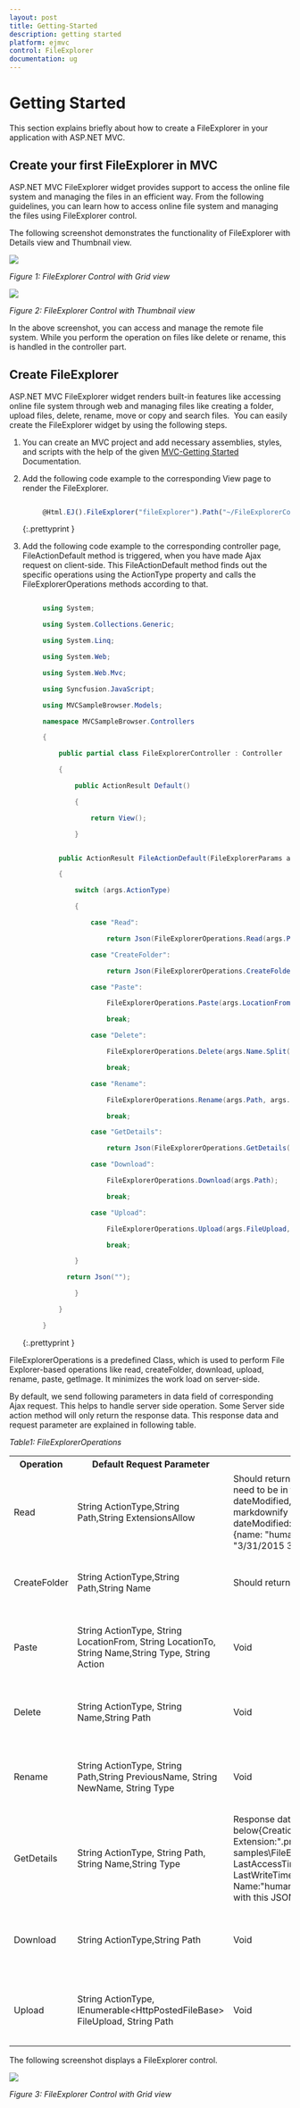 ```yaml
---
layout: post
title: Getting-Started
description: getting started
platform: ejmvc
control: FileExplorer
documentation: ug
---
```


# Getting Started

This section explains briefly about how to create a FileExplorer in your application with ASP.NET MVC.

## Create your first FileExplorer in MVC

ASP.NET MVC FileExplorer widget provides support to access the online file system and managing the files in an efficient way. From the following guidelines, you can learn how to access online file system and managing the files using FileExplorer control.

The following screenshot demonstrates the functionality of FileExplorer with Details view and Thumbnail view.

![](Getting-Started_images/Getting-Started_img1.png)

_Figure 1: FileExplorer Control with Grid view_


![](Getting-Started_images/Getting-Started_img2.png)

_Figure 2: FileExplorer Control with Thumbnail view_

In the above screenshot, you can access and manage the remote file system. While you perform the operation on files like delete or rename, this is handled in the controller part.

## Create FileExplorer

ASP.NET MVC FileExplorer widget renders built-in features like accessing online file system through web and managing files like creating a folder, upload files, delete, rename, move or copy and search files.  You can easily create the FileExplorer widget by using the following steps.

1. You can create an MVC project and add necessary assemblies, styles, and scripts with the help of the given [MVC-Getting Started](http://docs.syncfusion.com/aspnetmvc/fileexplorer/getting-started) Documentation.
2. Add the following code example to the corresponding View page to render the FileExplorer.

   ~~~ js

		@Html.EJ().FileExplorer("fileExplorer").Path("~/FileExplorerContent/").AjaxAction(@Url.Content("FileActionDefault"))

   ~~~
   {:.prettyprint }

3. Add the following code example to the corresponding controller page, FileActionDefault method is triggered, when you have made Ajax request on client-side. This FileActionDefault method finds out the specific operations using the ActionType property and calls the FileExplorerOperations methods according to that.

   ~~~ cs

		using System;

		using System.Collections.Generic;

		using System.Linq;

		using System.Web;

		using System.Web.Mvc;

		using Syncfusion.JavaScript;

		using MVCSampleBrowser.Models;

		namespace MVCSampleBrowser.Controllers

		{

			public partial class FileExplorerController : Controller

			{                

				public ActionResult Default()

				{

					return View();

				}


			public ActionResult FileActionDefault(FileExplorerParams args)

			{

				switch (args.ActionType)

				{	

					case "Read":

						return Json(FileExplorerOperations.Read(args.Path,args.ExtensionsAllow));

					case "CreateFolder":

						return Json(FileExplorerOperations.CreateFolder(args.Path, args.Name));

					case "Paste":

						FileExplorerOperations.Paste(args.LocationFrom, args.LocationTo, args.Name, args.Type, args.Action);

						break;

					case "Delete":

						FileExplorerOperations.Delete(args.Name.Split(','), args.Path);

                        break;

					case "Rename":

						FileExplorerOperations.Rename(args.Path, args.PreviousName, args.NewName, args.Type);

						break;

					case "GetDetails":

						return Json(FileExplorerOperations.GetDetails(args.Path, args.Name, args.Type));

					case "Download":

						FileExplorerOperations.Download(args.Path);

						break;

					case "Upload":

						FileExplorerOperations.Upload(args.FileUpload, args.Path);

						break;

				}

              return Json("");

				}

			}

		}
   
   ~~~
   {:.prettyprint }


FileExplorerOperations is a predefined Class, which is used to perform File Explorer-based operations like read, createFolder, download, upload, rename, paste, getImage. It minimizes the work load on server-side. 

By default, we send following parameters in data field of corresponding Ajax request. This helps to handle server side operation. Some Server side action method will only return the response data. This response data and request parameter are explained in following table. 

_Table1: FileExplorerOperations_

<table>
<tr>
<th>
Operation</th><th>
Default Request Parameter</th><th>
Response data</th><th>
Details</th></tr>
<tr>
<td>
Read</td><td>
String ActionType,String Path,String ExtensionsAllow</td><td>
Should return data in array of JSON format and JSON fields need to be in following field names{{ '_“name, size, type, dateModified, hasChild”_' | markdownify }}{{ '_For example:_' | markdownify }}[{name: "7.png", type: "File", size: 11439, dateModified: "3/31/2015 3:16:38 PM", hasChild: false},{name: "human.png", type: "File", size: 11059, dateModified: "3/31/2015 3:16:35 PM", hasChild: false}]</td><td>
Read the data from the given path</td></tr>
<tr>
<td>
CreateFolder</td><td>
String ActionType,String Path,String Name</td><td>
Should return new folder name in string</td><td>
Create the new folder to given path</td></tr>
<tr>
<td>
Paste</td><td>
String ActionType, String LocationFrom, String LocationTo, String Name,String Type, String Action</td><td>
Void</td><td>
Paste the content from source to target place</td></tr>
<tr>
<td>
Delete</td><td>
String ActionType, String Name,String Path</td><td>
Void</td><td>
Delete the data from the given path</td></tr>
<tr>
<td>
Rename</td><td>
String ActionType, String Path,String PreviousName, String NewName, String Type</td><td>
Void</td><td>
Rename the file or folder from the given path</td></tr>
<tr>
<td>
GetDetails</td><td>
String ActionType, String Path, String Name,String Type</td><td>
Response data should be in JSON format like below{CreationTime:"4/28/2015 9:44:32 AM", Extension:".png", Format:"Archive", FullName:"F:\All samples\FileExplorer_Custom\FileExplorerContent\human.png", LastAccessTime:"4/28/2015 9:44:32 AM", LastWriteTime:"3/31/2015 3:16:35 PM", Length:11059, Name:"human.png"}Here you may add additional date fields with this JSON</td><td>
To get the details of the data from the given path</td></tr>
<tr>
<td>
Download</td><td>
String ActionType,String Path</td><td>
Void</td><td>
To download the data from the given path</td></tr>
<tr>
<td>
Upload</td><td>
String ActionType, IEnumerable&lt;HttpPostedFileBase&gt; FileUpload, String Path</td><td>
Void </td><td>
To upload the data from the given path</td></tr>
</table>


The following screenshot displays a FileExplorer control.

![](Getting-Started_images/Getting-Started_img3.png)

_Figure 3: FileExplorer Control with Grid view_

